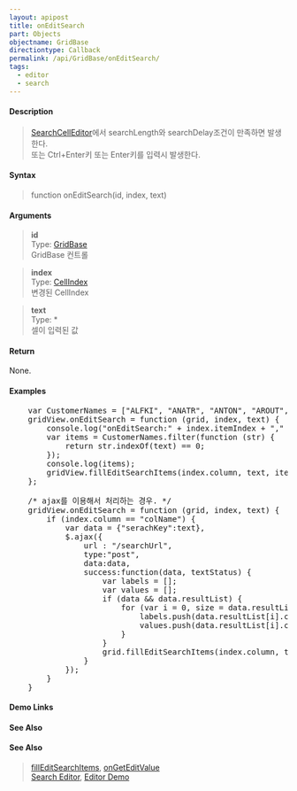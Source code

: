 ```yaml
---
layout: apipost
title: onEditSearch
part: Objects
objectname: GridBase
directiontype: Callback
permalink: /api/GridBase/onEditSearch/
tags:
  - editor
  - search
---
```



#### Description

> [SearchCellEditor](/api/types/SearchCellEditor/)에서 searchLength와 searchDelay조건이 만족하면 발생한다.  
> 또는 Ctrl+Enter키 또는 Enter키를 입력시 발생한다.

#### Syntax

> function onEditSearch(id, index, text)  

#### Arguments

> **id**  
> Type: [GridBase](/api/GridBase/)  
> GridBase 컨트롤  

> **index**  
> Type:  [CellIndex](/api/types/CellIndex/)  
> 변경된 CellIndex  

> **text**  
> Type: *  
> 셀이 입력된 값 

#### Return

None.

#### Examples 

<pre class="prettyprint">
    var CustomerNames = ["ALFKI", "ANATR", "ANTON", "AROUT", "BERGS", "BLAUS", "BLONP", "BOLID", "BONAP"];
    gridView.onEditSearch = function (grid, index, text) {
        console.log("onEditSearch:" + index.itemIndex + "," + index.column + ", " + text);
        var items = CustomerNames.filter(function (str) {
            return str.indexOf(text) == 0;
        });
        console.log(items);
        gridView.fillEditSearchItems(index.column, text, items);
    };

    /* ajax를 이용해서 처리하는 경우. */
    gridView.onEditSearch = function (grid, index, text) {
        if (index.column == "colName") {
            var data = {"serachKey":text},
            $.ajax({
                url : "/searchUrl",
                type:"post",
                data:data,
                success:function(data, textStatus) {
                    var labels = [];
                    var values = [];
                    if (data && data.resultList) {
                        for (var i = 0, size = data.resultList.length; i < size; i++) {
                            labels.push(data.resultList[i].codeName);
                            values.push(data.resultList[i].code);
                        }
                    }
                    grid.fillEditSearchItems(index.column, text, values, labels);
                }
            });
        }
    }
</pre>

#### Demo Links
#### See Also

#### See Also
> [fillEditSearchItems](/api/GridBase/fillEditSearchItems), [onGetEditValue](/api/GridBase/onGetEditValue)  
> [Search Editor](/tutorial/b7-10/), [Editor Demo](http://demo.realgrid.com/Demo/Editors)